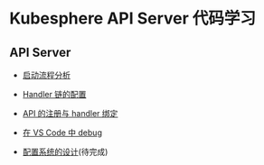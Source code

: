 # Kubesphere API Server 代码学习

## API Server

- [启动流程分析](./api-server-startup.md)

- [Handler 链的配置](./api-server-webservice-handler.md)

- [API 的注册与 handler 绑定](./api-server-restful-container.md)

- [在 VS Code 中 debug](./api-server-debug-in-vscode.md)

- [配置系统的设计](./api-server-config.md)(待完成)
